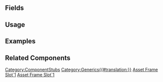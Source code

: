 <languages></languages> <translate>

## Fields

## Usage

## Examples

## Related Components

</translate>

[Category:ComponentStubs](Category:ComponentStubs "wikilink")
[Category:Generics{{#translation:}}](Category:Generics{{#translation:}} "wikilink")
[Asset Frame Slot\`1](Category:Components{{#translation:}} "wikilink")
[Asset Frame
Slot\`1](Category:Components:Transform:Interaction{{#translation:}} "wikilink")